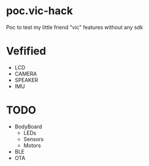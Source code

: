 # poc.vic-hack
Poc to test my little friend "vic" features without any sdk

# Vefified
- LCD
- CAMERA
- SPEAKER
- IMU

# TODO 
- BodyBoard
  - LEDs
  - Sensors
  - Motors
- BLE
- OTA
